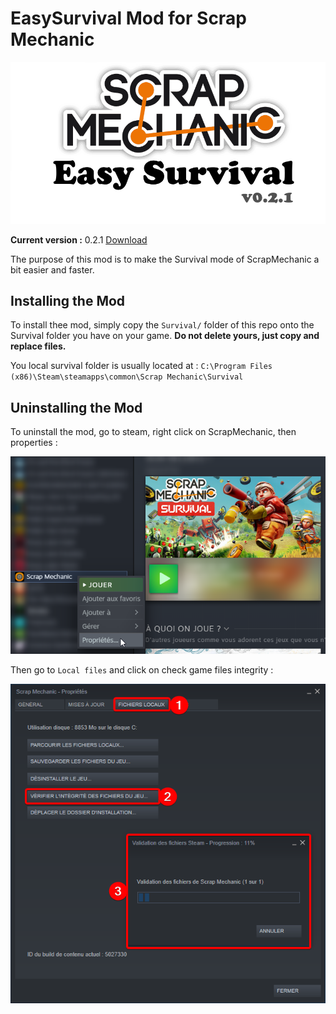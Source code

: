 # EasySurvival Mod for Scrap Mechanic

![](./docs/imgs/mod_banner.png)

**Current version :** 0.2.1 [Download](./releases/EasySurvival_v0.2.1.zip)

The purpose of this mod is to make the Survival mode of ScrapMechanic a bit easier and faster.

## Installing the Mod

To install thee mod, simply copy the `Survival/` folder of this repo onto the Survival folder you have on your game. **Do not delete yours, just copy and replace files.**

You local survival folder is usually located at : `C:\Program Files (x86)\Steam\steamapps\common\Scrap Mechanic\Survival`

## Uninstalling the Mod

To uninstall the mod, go to steam, right click on ScrapMechanic, then properties :

![](./docs/imgs/steam_scrapmechanic_properties.png)

Then go to `Local files` and click on check game files integrity :

![](./docs/imgs/steam_verification_install.png)
